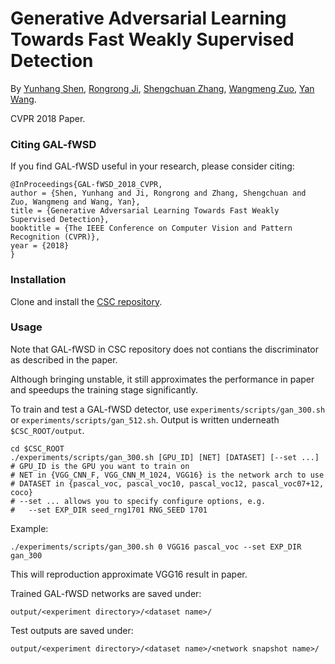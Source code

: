 # Generative Adversarial Learning Towards Fast Weakly Supervised Detection

By [Yunhang Shen](), [Rongrong Ji](), [Shengchuan Zhang](), [Wangmeng Zuo](), [Yan Wang]().

CVPR 2018 Paper.

### Citing GAL-fWSD

If you find GAL-fWSD useful in your research, please consider citing:

```
@InProceedings{GAL-fWSD_2018_CVPR,
author = {Shen, Yunhang and Ji, Rongrong and Zhang, Shengchuan and Zuo, Wangmeng and Wang, Yan},
title = {Generative Adversarial Learning Towards Fast Weakly Supervised Detection},
booktitle = {The IEEE Conference on Computer Vision and Pattern Recognition (CVPR)},
year = {2018}
}
```

### Installation

Clone and install the [CSC repository](https://github.com/shenyunhang/CSC.git).

### Usage

Note that GAL-fWSD in CSC repository does not contians the discriminator as described in the paper.

Although bringing unstable, it still approximates the performance in paper and speedups the training stage significantly.


To train and test a GAL-fWSD detector, use `experiments/scripts/gan_300.sh` or `experiments/scripts/gan_512.sh`.
Output is written underneath `$CSC_ROOT/output`.

```Shell
cd $CSC_ROOT
./experiments/scripts/gan_300.sh [GPU_ID] [NET] [DATASET] [--set ...]
# GPU_ID is the GPU you want to train on
# NET in {VGG_CNN_F, VGG_CNN_M_1024, VGG16} is the network arch to use
# DATASET in {pascal_voc, pascal_voc10, pascal_voc12, pascal_voc07+12, coco}
# --set ... allows you to specify configure options, e.g.
#   --set EXP_DIR seed_rng1701 RNG_SEED 1701
```

Example:

```Shell
./experiments/scripts/gan_300.sh 0 VGG16 pascal_voc --set EXP_DIR gan_300
```

This will reproduction approximate VGG16 result in paper.

Trained GAL-fWSD networks are saved under:

```
output/<experiment directory>/<dataset name>/
```

Test outputs are saved under:

```
output/<experiment directory>/<dataset name>/<network snapshot name>/
```
